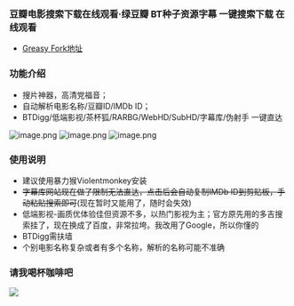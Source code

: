 ### 豆瓣电影搜索下载在线观看·绿豆瓣 BT种子资源字幕 一键搜索下载 在线观看

* [Greasy Fork地址](https://greasyfork.org/zh-CN/scripts/401525)

### 功能介绍

* 搜片神器，高清党福音；
* 自动解析电影名称/豆瓣ID/IMDb ID；
* BTDigg/低端影视/茶杯狐/RARBG/WebHD/SubHD/字幕库/伪射手 一键直达

![image.png](https://i.loli.net/2020/12/10/8xzK32E7fVsUTHw.png)
![image.png](https://i.loli.net/2020/12/10/95ao83qrLQsNmjZ.png)
![image.png](https://i.loli.net/2020/12/10/6laQONzicyZwq2v.png)
<!--![image.png](https://i.loli.net/2020/12/10/xZHjEVh5mCQ3Apt.png)-->

### 使用说明

* 建议使用暴力猴Violentmonkey安装
* ~~字幕库网站现在做了限制无法直达，点击后会自动复制IMDb ID到剪贴板，手动粘贴搜索即可~~(现在暂时又能用了，随时会失效)
* 低端影视-画质优体验佳但资源不多，以热门影视为主；官方原先用的多吉搜索挂了，现在换成了百度，非常拉垮。我改用了Google，所以你懂的
* BTDigg需扶墙
* 个别电影名称复杂或者有多个名称，解析的名称可能不准确

### 请我喝杯咖啡吧

![](https://i.loli.net/2020/10/15/OLhUg4ZpGb9l2cK.png)
